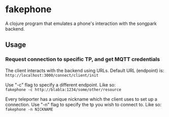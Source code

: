 # fakephone

A clojure program that emulates a phone's interaction with the songpark backend. 

## Usage

### Request connection to specific TP, and get MQTT credentials

The client interacts with the backend using URLs. Default URL (endpoint) is:  
`http://localhost:3000/connect/client/init`

Use "-c" flag to specify a different endpoint. Like so:  
`fakephone -c http://blabla:1234/some/other/resource`

Every teleporter has a unique nickname which the client uses to set up a connection. 
Use "-n" flag to specify the tp you wish to connect to. Like so:  
`fakephone -n NICKNAME`


